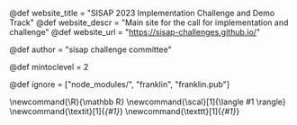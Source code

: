<!--
Add here global page variables to use throughout your
website.
The website_* must be defined for the RSS to work
-->
@def website_title = "SISAP 2023 Implementation Challenge and Demo Track"
@def website_descr = "Main site for the call for implementation and challenge"
@def website_url   = "https://sisap-challenges.github.io/"

@def author = "sisap challenge committee"

@def mintoclevel = 2

<!--
Add here files or directories that should be ignored by Franklin, otherwise
these files might be copied and, if markdown, processed by Franklin which
you might not want. Indicate directories by ending the name with a `/`.
-->
@def ignore = ["node_modules/", "franklin", "franklin.pub"]

<!--
Add here global latex commands to use throughout your
pages. It can be math commands but does not need to be.
For instance:
* \newcommand{\phrase}{This is a long phrase to copy.}
-->
\newcommand{\R}{\mathbb R}
\newcommand{\scal}[1]{\langle #1 \rangle}
\newcommand{\textit}[1]{_{#1}_}
\newcommand{\texttt}[1]{_{#1}_}